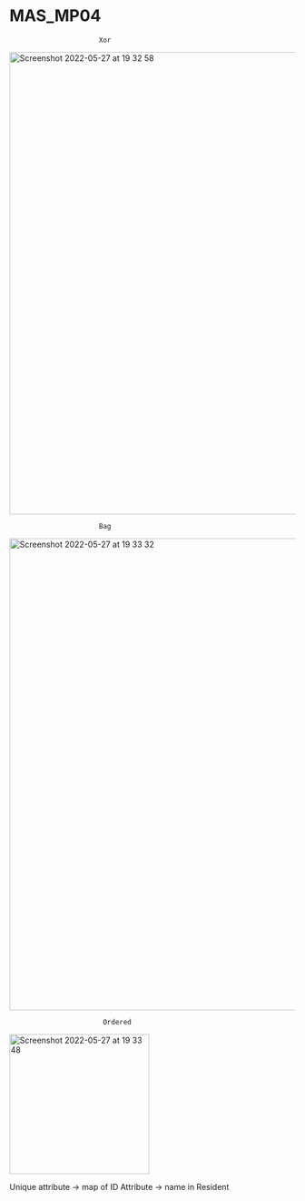 # MAS_MP04
                          Xor 

<img width="813" alt="Screenshot 2022-05-27 at 19 32 58" src="https://user-images.githubusercontent.com/65307654/170761965-c7851f43-ee53-4ed1-88e5-30070a7046e1.png">


                          Bag
                          
                          
                         
<img width="830" alt="Screenshot 2022-05-27 at 19 33 32" src="https://user-images.githubusercontent.com/65307654/170762059-3b60d5ce-bcc3-4c81-8618-ce59e1666b21.png">



                           Ordered



<img width="246" alt="Screenshot 2022-05-27 at 19 33 48" src="https://user-images.githubusercontent.com/65307654/170762113-3eb90b05-2723-4e2d-b165-61287743baee.png">


Unique attribute -> map of ID
Attribute -> name in Resident
